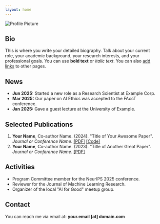 ```yaml
---
layout: home
---
```


![Profile Picture](/assets/profile.jpg)

## Bio

This is where you write your detailed biography. Talk about your current role, your academic background, your research interests, and your professional goals. You can use **bold text** or *italic text*. You can also [add links](https://www.linkedin.com) to other pages.

## News

* **Jun 2025:** Started a new role as a Research Scientist at Example Corp.
* **Mar 2025:** Our paper on AI Ethics was accepted to the FAccT conference.
* **Jan 2025:** Gave a guest lecture at the University of Example.

## Selected Publications

1.  **Your Name**, Co-author Name. (2024). "Title of Your Awesome Paper". *Journal or Conference Name*. [\[PDF\]](link-to-your-pdf.pdf) [\[Code\]](link-to-your-github-repo)
2.  **Your Name**, Co-author Name. (2023). "Title of Another Great Paper". *Journal or Conference Name*. [\[PDF\]](link-to-your-pdf.pdf)

## Activities

* Program Committee member for the NeurIPS 2025 conference.
* Reviewer for the Journal of Machine Learning Research.
* Organizer of the local "AI for Good" meetup group.

## Contact

You can reach me via email at: **your.email [at] domain.com**
